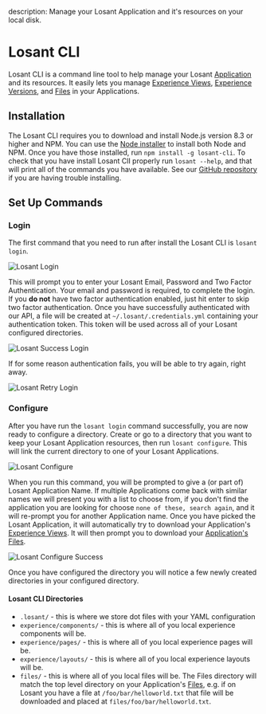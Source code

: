 description: Manage your Losant Application and it's resources on your local disk.

# Losant CLI

Losant CLI is a command line tool to help manage your Losant [Application](/applications/overview/) and its resources. It easily lets you manage [Experience Views](/experiences/views/), [Experience Versions](/experiences/versions/), and [Files](/applications/files/) in your Applications.

## Installation

The Losant CLI requires you to download and install Node.js version 8.3 or higher and NPM. You can use the [Node installer](https://nodejs.org/en/download/) to install both Node and NPM. Once you have those installed, run `npm install -g losant-cli`. To check that you have install Losant ClI properly run `losant --help`, and that will print all of the commands you have available. See our [GitHub repository](https://github.com/Losant/losant-cli) if you are having trouble installing.

## Set Up Commands

### Login

The first command that you need to run after install the Losant CLI is `losant login`.

![Losant Login](/images/cli/login.png "Login")

This will prompt you to enter your Losant Email, Password and Two Factor Authentication. Your email and password is required, to complete the login. If you **do not** have two factor authentication enabled, just hit enter to skip two factor authentication. Once you have successfully authenticated with our API, a file will be created at `~/.losant/.credentials.yml` containing your authentication token. This token will be used across all of your Losant configured directories.

![Losant Success Login](/images/cli/login-success.png "Login Success")

If for some reason authentication fails, you will be able to try again, right away.

![Losant Retry Login](/images/cli/login-failure.png "Login Retry")

### Configure

After you have run the `losant login` command successfully, you are now ready to configure a directory. Create or go to a directory that you want to keep your Losant Application resources, then run `losant configure`. This will link the current directory to one of your Losant Applications.

![Losant Configure](/images/cli/configure.png "Configure")

When you run this command, you will be prompted to give a (or part of) Losant Application Name. If multiple Applications come back with similar names we will present you with a list to choose from, if you don't find the application you are looking for choose `none of these, search again`, and it will re-prompt you for another Application name. Once you have picked the Losant Application, it will automatically try to download your Application's [Experience Views](/experiences/views/). It will then prompt you to download your [Application's Files](/applications/files/).

![Losant Configure Success](/images/cli/configure-success.png "Configure Success")

Once you have configured the directory you will notice a few newly created directories in your configured directory.

#### Losant CLI Directories

- `.losant/` - this is where we store dot files with your YAML configuration
- `experience/components/` - this is where all of you local experience components will be.
- `experience/pages/`  - this is where all of you local experience pages will be.
- `experience/layouts/`  - this is where all of you local experience layouts will be.
- `files/`  - this is where all of you local files will be. The Files directory will match the top level directory on your Application's [Files](/applications/files/), e.g. if on Losant you have a file at `/foo/bar/helloworld.txt` that file will be downloaded and placed at `files/foo/bar/helloworld.txt`.
